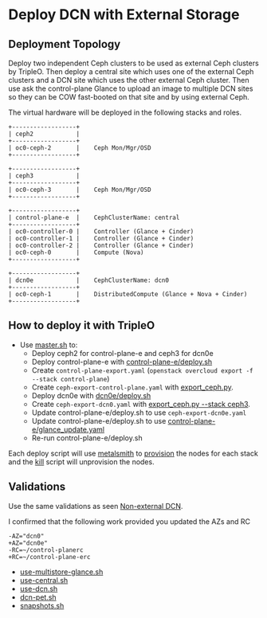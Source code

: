 # Deploy DCN with External Storage

## Deployment Topology

Deploy two independent Ceph clusters to be used as external Ceph
clusters by TripleO. Then deploy a central site which uses one of the
external Ceph clusters and a DCN site which uses the other external
Ceph cluster. Then use ask the control-plane Glance to upload an
image to multiple DCN sites so they can be COW fast-booted on that
site and by using external Ceph.

The virtual hardware will be deployed in the following stacks and
roles.

```
+------------------+
| ceph2            |
+------------------+
| oc0-ceph-2       |    Ceph Mon/Mgr/OSD
+------------------+

+------------------+
| ceph3            |
+------------------+
| oc0-ceph-3       |    Ceph Mon/Mgr/OSD
+------------------+

+------------------+
| control-plane-e  |    CephClusterName: central
+------------------+
| oc0-controller-0 |    Controller (Glance + Cinder)
| oc0-controller-1 |    Controller (Glance + Cinder)
| oc0-controller-2 |    Controller (Glance + Cinder)
| oc0-ceph-0       |    Compute (Nova)
+------------------+

+------------------+
| dcn0e            |    CephClusterName: dcn0
+------------------+
| oc0-ceph-1       |    DistributedCompute (Glance + Nova + Cinder)
+------------------+
```

## How to deploy it with TripleO

- Use [master.sh](master.sh) to:
  - Deploy ceph2 for control-plane-e and ceph3 for dcn0e
  - Deploy control-plane-e with [control-plane-e/deploy.sh](control-plane-e/deploy.sh)
  - Create `control-plane-export.yaml` (`openstack overcloud export -f --stack control-plane`)
  - Create `ceph-export-control-plane.yaml` with [export_ceph.py](export_ceph.py).
  - Deploy dcn0e with [dcn0e/deploy.sh](dcn0e/deploy.sh)
  - Create `ceph-export-dcn0.yaml` with [export_ceph.py --stack ceph3](export_ceph.py).
  - Update control-plane-e/deploy.sh to use `ceph-export-dcn0e.yaml`
  - Update control-plane-e/deploy.sh to use [control-plane-e/glance_update.yaml](control-plane-e/glance_update.yaml)
  - Re-run control-plane-e/deploy.sh

Each deploy script will use [metalsmith](../../metalsmith)
to [provision](../../provision.sh) the nodes for each stack
and the [kill](../../kill.sh) script will unprovision the nodes.

## Validations

Use the same validations as seen [Non-external DCN](../README.md).

I confirmed that the following work provided you updated the AZs and RC

```
-AZ="dcn0"
+AZ="dcn0e"
-RC=~/control-planerc
+RC=~/control-plane-erc
```

- [use-multistore-glance.sh](../validations/use-multistore-glance.sh)
- [use-central.sh](../validations/use-central.sh)
- [use-dcn.sh](../validations/use-dcn.sh)
- [dcn-pet.sh ](../validations/dcn-pet.sh )
- [snapshots.sh ](../validations/snapshots.sh )
